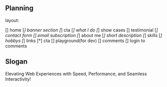 ## Planning

layout:

[]   home
    [*]   banner section
    [*]   cta
    [*]   what I do
    [*]   show cases
    []   testimonial
    [*]   contact form
    []   email subscription
[*]   about me
    [*]   short description
    [*]   skills
    [*]   hobbys
    [*]   links
    [*]   cta
[]   playground(for dev)
[]   comments
    []   login to comments

## Slogan

Elevating Web Experiences with Speed, Performance, and Seamless Interactivity!

